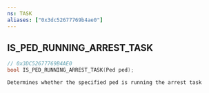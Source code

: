 ```yaml
---
ns: TASK
aliases: ["0x3dc52677769b4ae0"]
---
```

## IS_PED_RUNNING_ARREST_TASK

```c
// 0x3DC52677769B4AE0
bool IS_PED_RUNNING_ARREST_TASK(Ped ped);
```

```
Determines whether the specified ped is running the arrest task
```
